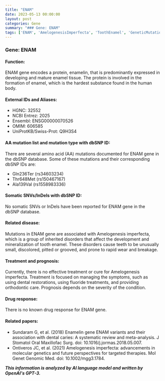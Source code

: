 ```yaml
---
title: "ENAM"
date: 2023-05-13 00:00:00
layout: post
categories: Gene
summary: "### Gene: ENAM"
tags: ['ENAM', 'AmelogenesisImperfecta', 'ToothEnamel', 'GeneticMutation', 'DentalDisorders', 'SymptomManagement', 'Prognosis', 'TargetedTherapies']
---
```


### Gene: ENAM

#### Function:
ENAM gene encodes a protein, enamelin, that is predominantly expressed in developing and mature enamel tissue. The protein is involved in the formation of enamel, which is the hardest substance found in the human body. 

#### External IDs and Aliases:
- HGNC: 32552
- NCBI Entrez: 2025
- Ensembl: ENSG00000070526
- OMIM: 606585
- UniProtKB/Swiss-Prot: Q9H3S4

#### AA mutation list and mutation type with dbSNP ID:
There are several amino acid (AA) mutations documented for ENAM gene in the dbSNP database. Some of these mutations and their corresponding dbSNP IDs are:
- Gln236Ter (rs34603234)
- Thr648Met (rs150467167)
- Ala139Val (rs1558983336)

#### Somatic SNVs/InDels with dbSNP ID:
No somatic SNVs or InDels have been reported for ENAM gene in the dbSNP database.

#### Related disease:
Mutations in ENAM gene are associated with Amelogenesis imperfecta, which is a group of inherited disorders that affect the development and mineralization of tooth enamel. These disorders cause teeth to be unusually small, discolored, pitted or grooved, and prone to rapid wear and breakage.

#### Treatment and prognosis:
Currently, there is no effective treatment or cure for Amelogenesis imperfecta. Treatment is focused on managing the symptoms, such as using dental restorations, using fluoride treatments, and providing orthodontic care. Prognosis depends on the severity of the condition.

#### Drug response:
There is no known drug response for ENAM gene.

#### Related papers:
- Sundaram G, et al. (2018) Enamelin gene ENAM variants and their association with dental caries: A systematic review and meta-analysis. J Stomatol Oral Maxillofac Surg. doi: 10.1016/j.jormas.2018.05.007.
- Ontiveros JC, et al. (2021) Amelogenesis imperfecta: advancements in molecular genetics and future perspectives for targeted therapies. Mol Genet Genomic Med. doi: 10.1002/mgg3.1784.

**_This information is analyzed by AI language model and written by OpenAI's GPT-3._**